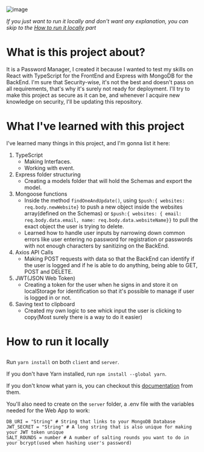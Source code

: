 ![image](https://user-images.githubusercontent.com/86835927/156650607-58f2952a-d1e8-473f-9508-f043dc1caf29.png)

*If you just want to run it locally and don't want any explanation, you can skip to the [How to run it locally](#howToRunLocally) part*

# What is this project about?
It is a Password Manager, I created it because I wanted to test my skills on React with TypeScript for the FrontEnd and Express with MongoDB for the BackEnd. I'm sure that Security-wise, it's not the best and doesn't pass on all requirements, that's why it's surely not ready for deployment. I'll try to make this project as secure as it can be, and whenever I acquire new knowledge on security, I'll be updating this repository.

# What I've learned with this project
I've learned many things in this project, and I'm gonna list it here:
1. TypeScript 
    * Making Interfaces.
    * Working with event.
2. Express folder structuring
    * Creating a models folder that will hold the Schemas and export the model.
4. Mongoose functions
    * Inside the method `findOneAndUpdate()`, using `$push:{ websites: req.body.newWebsite}` to push a new object inside the websites array(defined on the Schemas) or `$push:{ websites: { email: req.body.data.email, name: req.body.data.websiteName}}` to pull the exact object the user is trying to delete.
    * Learned how to handle user inputs by narrowing down common errors like user entering no password for registration or passwords with not enough characters by sanitizing on the BackEnd.
6. Axios API Calls
    * Making POST requests with data so that the BackEnd can identify if the user is logged and if he is able to do anything, being able to GET, POST and DELETE.
8. JWT(JSON Web Token)
    * Creating a token for the user when he signs in and store it on localStorage for identification so that it's possible to manage if user is logged in or not.
11. Saving text to clipboard
    * Created my own logic to see whick input the user is clicking to copy(Most surely there is a way to do it easier)

# <p name="howToRunLocally">How to run it locally</p>

Run `yarn install` on both `client` and `server`.

If you don't have Yarn installed, run `npm install --global yarn`.

If you don't know what yarn is, you can checkout this [documentation](https://classic.yarnpkg.com/en/ "Yarn's documentation") from them.

You'll also need to create on the `server` folder, a .env file with the variables needed for the Web App to work:
```env
DB_URI = "String" # String that links to your MongoDB Database
JWT_SECRET = "String" # A long string that is also unique for making your JWT token unique
SALT_ROUNDS = number # A number of salting rounds you want to do in your bcrypt(used when hashing user's password)
```
